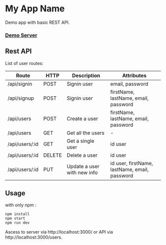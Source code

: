 # My App Name
Demo app with basic REST API.

### [Demo Server](http://blog-ws.wahyudisetiaji.xyz)

## Rest API
List of user routes:

Route | HTTP | Description | Attributes
------|------|------------ | ---------
/api/signin | POST | Signin user | email, password
/api/signup | POST | Signin user | firstName, lastName, email, password
/api/users | POST | Create a user | firstName, lastName, email, password
/api/users | GET | Get all the users | -
/api/users/:id | GET | Get a single user | id user
/api/users/:id | DELETE | Delete a user | id user
/api/users/:id | PUT | Update a user with new info | id user, firstName, lastName, email, password

## Usage
with only npm :
```
npm install
npm start
npm run dev
```
Ascess to server via http://localhost:3000/ or API via http://localhost:3000/users.
